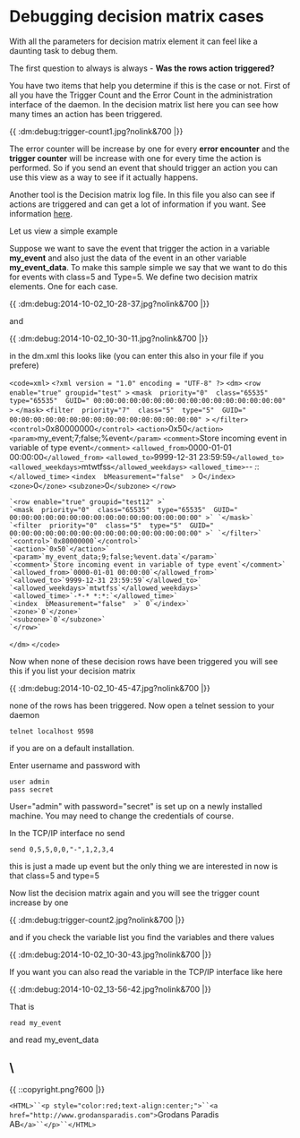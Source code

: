 # Debugging decision matrix cases

With all the parameters for decision matrix element it can feel like a daunting task to debug them. 

The first question to always is always - **Was the rows action triggered?** 

You have two items that help you determine if this is the case or not. First of all you have the Trigger Count and the Error Count in the administration interface of the daemon.  In the decision matrix list here you can see how many times an action has been triggered.

{{ :dm:debug:trigger-count1.jpg?nolink&700 |}}

The error counter will be increase by one for every **error encounter** and the **trigger counter** will be increase with one for every time the action is performed. So if you send an event that should trigger an action you can use this view as a way to see if it actually happens.

Another tool is the Decision matrix log file. In this file you also can see if actions are triggered and can get a lot of information if you want. See information [here](http://www.vscp.org/docs/vscpd/doku.php?id=configuring_the_vscp_daemon).

Let us view a simple example

Suppose we want to save the event that trigger the action in a variable **my_event** and also just the data of the event in an other variable **my_event_data**. To make this sample simple we say that we want to do this for events with class=5 and Type=5. We define two decision matrix elements. One for each case.

{{ :dm:debug:2014-10-02_10-28-37.jpg?nolink&700 |}}

and


{{ :dm:debug:2014-10-02_10-30-11.jpg?nolink&700 |}}

in the dm.xml this looks like (you can enter this also in your file if you prefere)

`<code=xml>`
`<?xml version = "1.0" encoding = "UTF-8" ?>`
`<dm>`
    `<row enable="true" groupid="test" >`
    `<mask  priority="0"  class="65535"  type="65535"  GUID=" 00:00:00:00:00:00:00:00:00:00:00:00:00:00:00:00" >` `</mask>`
    `<filter  priority="7"  class="5"  type="5"  GUID=" 00:00:00:00:00:00:00:00:00:00:00:00:00:00:00:00" >` `</filter>`
    `<control>`0x80000000`</control>`
    `<action>`0x50`</action>`
    `<param>`my_event;7;false;%event`</param>`
    `<comment>`Store incoming event in variable of type event`</comment>`
    `<allowed_from>`0000-01-01 00:00:00`</allowed_from>`
    `<allowed_to>`9999-12-31 23:59:59`</allowed_to>`
    `<allowed_weekdays>`mtwtfss`</allowed_weekdays>`
    `<allowed_time>`-*-* *:*:`</allowed_time>`
    `<index  bMeasurement="false"  >` 0`</index>`
    `<zone>`0`</zone>`
    `<subzone>`0`</subzone>`
    `</row>`

    `<row enable="true" groupid="test12" >`
    `<mask  priority="0"  class="65535"  type="65535"  GUID=" 00:00:00:00:00:00:00:00:00:00:00:00:00:00:00:00" >` `</mask>`
    `<filter  priority="0"  class="5"  type="5"  GUID=" 00:00:00:00:00:00:00:00:00:00:00:00:00:00:00:00" >` `</filter>`
    `<control>`0x80000000`</control>`
    `<action>`0x50`</action>`
    `<param>`my_event_data;9;false;%event.data`</param>`
    `<comment>`Store incoming event in variable of type event`</comment>`
    `<allowed_from>`0000-01-01 00:00:00`</allowed_from>`
    `<allowed_to>`9999-12-31 23:59:59`</allowed_to>`
    `<allowed_weekdays>`mtwtfss`</allowed_weekdays>`
    `<allowed_time>`-*-* *:*:`</allowed_time>`
    `<index  bMeasurement="false"  >` 0`</index>`
    `<zone>`0`</zone>`
    `<subzone>`0`</subzone>`
    `</row>`

`</dm>`
`</code>`
 
Now when none of these decision rows have been triggered you will see this if you list your decision matrix

{{ :dm:debug:2014-10-02_10-45-47.jpg?nolink&700 |}}

none of the rows has been triggered. Now open a telnet session to your daemon

    telnet localhost 9598

if you are on a default installation.

Enter username and password with

    user admin
    pass secret

User="admin" with password="secret" is set up on a newly installed machine. You may need to change the credentials of course.

In the TCP/IP interface no send

    send 0,5,5,0,0,"-",1,2,3,4
    
this is just a made up event but the only thing we are interested in now is that class=5 and type=5  

Now list the decision matrix again and you will see the trigger count increase by one

{{ :dm:debug:trigger-count2.jpg?nolink&700 |}}

and if you check the variable list you find the variables and there values

{{ :dm:debug:2014-10-02_10-30-43.jpg?nolink&700 |}}

If you want you can also read the variable in the TCP/IP interface like here

{{ :dm:debug:2014-10-02_13-56-42.jpg?nolink&700 |}}

That is

    read my_event
and
    read my_event_data
    





\\ 
----
{{  ::copyright.png?600  |}}

`<HTML>``<p style="color:red;text-align:center;">``<a href="http://www.grodansparadis.com">`Grodans Paradis AB`</a>``</p>``</HTML>`
